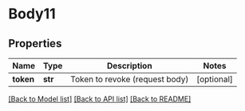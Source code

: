 # Body11

## Properties
Name | Type | Description | Notes
------------ | ------------- | ------------- | -------------
**token** | **str** | Token to revoke (request body) | [optional] 

[[Back to Model list]](../README.md#documentation-for-models) [[Back to API list]](../README.md#documentation-for-api-endpoints) [[Back to README]](../README.md)

